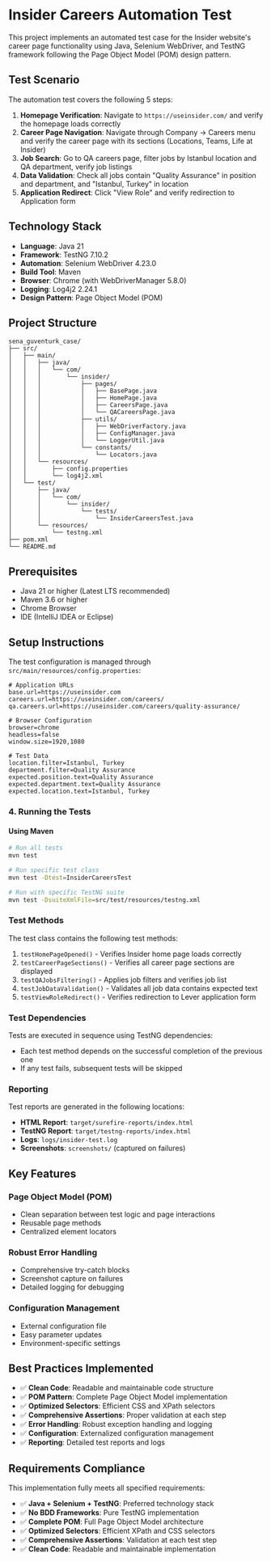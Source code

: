 # Insider Careers Automation Test

This project implements an automated test case for the Insider website's career page functionality using Java, Selenium WebDriver, and TestNG framework following the Page Object Model (POM) design pattern.

## Test Scenario

The automation test covers the following 5 steps:

1. **Homepage Verification**: Navigate to `https://useinsider.com/` and verify the homepage loads correctly
2. **Career Page Navigation**: Navigate through Company → Careers menu and verify the career page with its sections (Locations, Teams, Life at Insider)
3. **Job Search**: Go to QA careers page, filter jobs by Istanbul location and QA department, verify job listings
4. **Data Validation**: Check all jobs contain "Quality Assurance" in position and department, and "Istanbul, Turkey" in location
5. **Application Redirect**: Click "View Role" and verify redirection to Application form

## Technology Stack

- **Language**: Java 21
- **Framework**: TestNG 7.10.2
- **Automation**: Selenium WebDriver 4.23.0
- **Build Tool**: Maven
- **Browser**: Chrome (with WebDriverManager 5.8.0)
- **Logging**: Log4j2 2.24.1
- **Design Pattern**: Page Object Model (POM)

## Project Structure

```
sena_guventurk_case/
├── src/
│   ├── main/
│   │   ├── java/
│   │   │   └── com/
│   │   │       └── insider/
│   │   │           ├── pages/
│   │   │           │   ├── BasePage.java
│   │   │           │   ├── HomePage.java
│   │   │           │   ├── CareersPage.java
│   │   │           │   └── QACareersPage.java
│   │   │           ├── utils/
│   │   │           │   ├── WebDriverFactory.java
│   │   │           │   ├── ConfigManager.java
│   │   │           │   └── LoggerUtil.java
│   │   │           └── constants/
│   │   │               └── Locators.java
│   │   └── resources/
│   │       ├── config.properties
│   │       └── log4j2.xml
│   └── test/
│       ├── java/
│       │   └── com/
│       │       └── insider/
│       │           └── tests/
│       │               └── InsiderCareersTest.java
│       └── resources/
│           └── testng.xml
├── pom.xml
└── README.md
```

## Prerequisites

- Java 21 or higher (Latest LTS recommended)
- Maven 3.6 or higher
- Chrome Browser
- IDE (IntelliJ IDEA or Eclipse)

## Setup Instructions

The test configuration is managed through `src/main/resources/config.properties`:

```properties
# Application URLs
base.url=https://useinsider.com
careers.url=https://useinsider.com/careers/
qa.careers.url=https://useinsider.com/careers/quality-assurance/

# Browser Configuration
browser=chrome
headless=false
window.size=1920,1080

# Test Data
location.filter=Istanbul, Turkey
department.filter=Quality Assurance
expected.position.text=Quality Assurance
expected.department.text=Quality Assurance
expected.location.text=Istanbul, Turkey
```

### 4. Running the Tests

#### Using Maven

```bash
# Run all tests
mvn test

# Run specific test class
mvn test -Dtest=InsiderCareersTest

# Run with specific TestNG suite
mvn test -DsuiteXmlFile=src/test/resources/testng.xml
```

### Test Methods

The test class contains the following test methods:

1. `testHomePageOpened()` - Verifies Insider home page loads correctly
2. `testCareerPageSections()` - Verifies all career page sections are displayed
3. `testQAJobsFiltering()` - Applies job filters and verifies job list
4. `testJobDataValidation()` - Validates all job data contains expected text
5. `testViewRoleRedirect()` - Verifies redirection to Lever application form

### Test Dependencies

Tests are executed in sequence using TestNG dependencies:
- Each test method depends on the successful completion of the previous one
- If any test fails, subsequent tests will be skipped

### Reporting

Test reports are generated in the following locations:
- **HTML Report**: `target/surefire-reports/index.html`
- **TestNG Report**: `target/testng-reports/index.html`
- **Logs**: `logs/insider-test.log`
- **Screenshots**: `screenshots/` (captured on failures)

## Key Features

### Page Object Model (POM)
- Clean separation between test logic and page interactions
- Reusable page methods
- Centralized element locators

### Robust Error Handling
- Comprehensive try-catch blocks
- Screenshot capture on failures
- Detailed logging for debugging

### Configuration Management
- External configuration file
- Easy parameter updates
- Environment-specific settings

## Best Practices Implemented

- ✅ **Clean Code**: Readable and maintainable code structure
- ✅ **POM Pattern**: Complete Page Object Model implementation
- ✅ **Optimized Selectors**: Efficient CSS and XPath selectors
- ✅ **Comprehensive Assertions**: Proper validation at each step
- ✅ **Error Handling**: Robust exception handling and logging
- ✅ **Configuration**: Externalized configuration management
- ✅ **Reporting**: Detailed test reports and logs

## Requirements Compliance

This implementation fully meets all specified requirements:

- ✅ **Java + Selenium + TestNG**: Preferred technology stack
- ✅ **No BDD Frameworks**: Pure TestNG implementation
- ✅ **Complete POM**: Full Page Object Model architecture
- ✅ **Optimized Selectors**: Efficient XPath and CSS selectors
- ✅ **Comprehensive Assertions**: Validation at each test step
- ✅ **Clean Code**: Readable and maintainable implementation